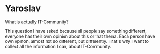 # Yaroslav
What is actually IT-Community? 


This question I have asked because all people say something different, everyone has their own opinion about this or that thema. 
Each person have own opinon, almost not so different, but differently.
That's why I want to collect all the information I can, about IT-Community.
